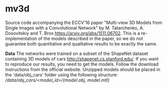 # mv3d
Source code accompanying the ECCV'16 paper "Multi-view 3D Models from Single Images with a Convolutional Network" by M. Tatarchenko, A. Dosovitskiy and T. Brox https://arxiv.org/abs/1511.06702. This is a re-implementation of the models described in the paper, so we do not guarantee both quantitative and qualitative results to be exactly the same.

**Data**
The networks were trained on a subset of the ShapeNet dataset containing 3D models of cars http://shapenet.cs.stanford.edu/. If you want to reproduce our results, you need to get the models. Follow the download instructions from the official website. Unzipped models should be placed in the 'data/obj_cars' folder using the following structure:
*/data/obj_cars/<model_id>/{model.obj, model.mtl}*
